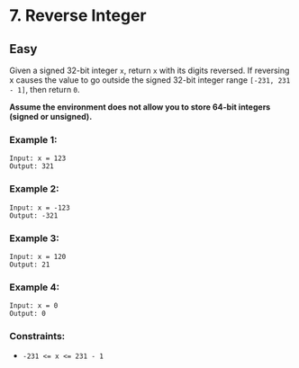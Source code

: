 # 7. Reverse Integer
## Easy

Given a signed 32-bit integer `x`, return `x` with its digits reversed. If reversing x causes the value to go outside the signed 32-bit integer range `[-231, 231 - 1]`, then return `0`.

**Assume the environment does not allow you to store 64-bit integers (signed or unsigned).**

 

### Example 1:

```
Input: x = 123
Output: 321
```
### Example 2:
```
Input: x = -123
Output: -321
```
### Example 3:
```
Input: x = 120
Output: 21
```

### Example 4:
```
Input: x = 0
Output: 0
```
 

### Constraints:

* `
-231 <= x <= 231 - 1
`